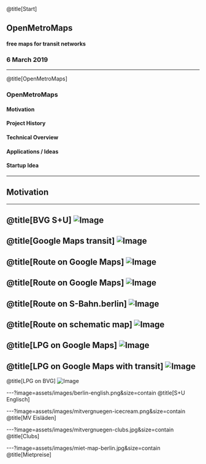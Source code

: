 @title[Start]

## Open<span class="gold">Metro</span>Maps

#### free maps for transit networks

### 6 March 2019

---

@title[OpenMetroMaps]

### <span class="gold">OpenMetroMaps</span>

#### Motivation
#### Project History
#### Technical Overview
#### Applications / Ideas
#### Startup Idea

---

## <span class="gold">Motivation</span>

---
@title[BVG S+U]
![Image](assets/images/bvg-su.png)
---
@title[Google Maps transit]
![Image](assets/images/google-maps-transit-lines.png)
---
@title[Route on Google Maps]
![Image](assets/images/google-maps-hermann-walther1.png)
---
@title[Route on Google Maps]
![Image](assets/images/google-maps-hermann-walther2.png)
---
@title[Route on S-Bahn.berlin]
![Image](assets/images/sbahn-hermann-walther.png)
---
@title[Route on schematic map]
![Image](assets/images/vbb-map-routing-hermann-walther.png)
---
@title[LPG on Google Maps]
![Image](assets/images/google-maps-lpg.png)
---
@title[LPG on Google Maps with transit]
![Image](assets/images/google-maps-lpg-transit.png)
---
@title[LPG on BVG]
![Image](assets/images/lpg-omm.png)

---?image=assets/images/berlin-english.png&size=contain
@title[S+U Englisch]

---?image=assets/images/mitvergnuegen-icecream.png&size=contain
@title[MV Eisläden]

---?image=assets/images/mitvergnuegen-clubs.jpg&size=contain
@title[Clubs]

---?image=assets/images/miet-map-berlin.jpg&size=contain
@title[Mietpreise]
